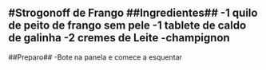 #Strogonoff de Frango
##Ingredientes##
-1 quilo de peito de frango sem pele
-1 tablete de caldo de galinha
-2 cremes de Leite
-champignon
-
##Preparo##
-Bote na panela e comece a esquentar